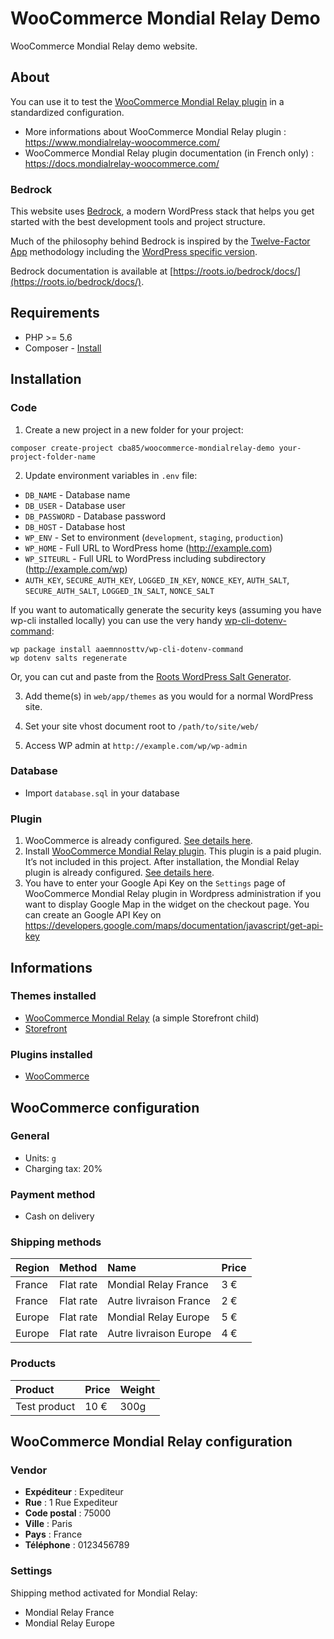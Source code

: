 # WooCommerce Mondial Relay Demo

WooCommerce Mondial Relay demo website.

## About

You can use it to test the [WooCommerce Mondial Relay plugin](https://www.mondialrelay-woocommerce.com) in a standardized configuration.

- More informations about WooCommerce Mondial Relay plugin : https://www.mondialrelay-woocommerce.com/
- WooCommerce Mondial Relay plugin documentation (in French only) : https://docs.mondialrelay-woocommerce.com/

### Bedrock

This website uses [Bedrock](https://roots.io/bedrock/), a modern WordPress stack that helps you get started with the best development tools and project structure.

Much of the philosophy behind Bedrock is inspired by the [Twelve-Factor App](http://12factor.net/) methodology including the [WordPress specific version](https://roots.io/twelve-factor-wordpress/).

Bedrock documentation is available at [https://roots.io/bedrock/docs/](https://roots.io/bedrock/docs/).

## Requirements

* PHP >= 5.6
* Composer - [Install](https://getcomposer.org/doc/00-intro.md#installation-linux-unix-osx)

## Installation

### Code

1. Create a new project in a new folder for your project:

  ```
  composer create-project cba85/woocommerce-mondialrelay-demo your-project-folder-name
  ```

2. Update environment variables in `.env`  file:
  * `DB_NAME` - Database name
  * `DB_USER` - Database user
  * `DB_PASSWORD` - Database password
  * `DB_HOST` - Database host
  * `WP_ENV` - Set to environment (`development`, `staging`, `production`)
  * `WP_HOME` - Full URL to WordPress home (http://example.com)
  * `WP_SITEURL` - Full URL to WordPress including subdirectory (http://example.com/wp)
  * `AUTH_KEY`, `SECURE_AUTH_KEY`, `LOGGED_IN_KEY`, `NONCE_KEY`, `AUTH_SALT`, `SECURE_AUTH_SALT`, `LOGGED_IN_SALT`, `NONCE_SALT`

  If you want to automatically generate the security keys (assuming you have wp-cli installed locally) you can use the very handy [wp-cli-dotenv-command](https://github.com/aaemnnosttv/wp-cli-dotenv-command):

  ```
  wp package install aaemnnosttv/wp-cli-dotenv-command
  wp dotenv salts regenerate
  ```

  Or, you can cut and paste from the [Roots WordPress Salt Generator](https://roots.io/salts.html).

3. Add theme(s) in `web/app/themes` as you would for a normal WordPress site.

4. Set your site vhost document root to `/path/to/site/web/`

5. Access WP admin at `http://example.com/wp/wp-admin`

### Database

* Import `database.sql` in your database

### Plugin

1. WooCommerce is already configured. [See details here](#woocommerce-configuration).
2. Install [WooCommerce Mondial Relay plugin](https://www.mondialrelay-woocommerce.com/).
This plugin is a paid plugin. It’s not included in this project.
After installation, the Mondial Relay plugin is already configured. [See details here](#woocommerce-mondial-relay-configuration).
3. You have to enter your Google Api Key on the `Settings` page of WooCommerce Mondial Relay plugin in Wordpress administration if you want to display Google Map in the widget on the checkout page.
You can create an Google API Key on https://developers.google.com/maps/documentation/javascript/get-api-key

## Informations

### Themes installed

* [WooCommerce Mondial Relay](https://github.com/cba85/woocommerce-mondialrelay-theme) (a simple Storefront child)
* [Storefront](https://woocommerce.com/storefront/)

### Plugins installed

- [WooCommerce](https://woocommerce.com)

## WooCommerce configuration

### General

- Units: ``g``
- Charging tax: 20%

### Payment method

- Cash on delivery

### Shipping methods

Region | Method | Name | Price
|:--- |:---- |:---- |:----
France | Flat rate | Mondial Relay France | 3 €
France | Flat rate | Autre livraison France | 2 €
Europe | Flat rate | Mondial Relay Europe | 5 €
Europe | Flat rate | Autre livraison Europe | 4 €

### Products

Product | Price | Weight
|:--- |:---- |:----
Test product | 10 € | 300g

## WooCommerce Mondial Relay configuration

### Vendor

- **Expéditeur** : Expediteur
- **Rue** : 1 Rue Expediteur
- **Code postal** : 75000
- **Ville** : Paris
- **Pays** : France
- **Téléphone** : 0123456789

### Settings

Shipping method activated for Mondial Relay:

- Mondial Relay France
- Mondial Relay Europe
